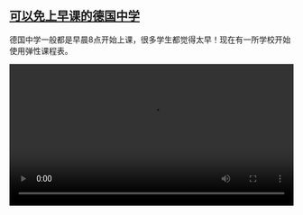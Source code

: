 <!--1718111824000-->
[可以免上早课的德国中学](https://www.dw.com/zh/%E5%8F%AF%E4%BB%A5%E5%85%8D%E4%B8%8A%E6%97%A9%E8%AF%BE%E7%9A%84%E5%BE%B7%E5%9B%BD%E4%B8%AD%E5%AD%A6/a-69215937)
------

<p>德国中学一般都是早晨8点开始上课，很多学生都觉得太早！现在有一所学校开始使用弹性课程表。 </small></p><video src="https://tvdownloaddw-a.akamaihd.net/vps/webvideos/CHI/2024/DWVG/DWVGCHI240529_flexitime_01ICW_AVC_1280x720.mp4" controls style="width:100%"></video>
